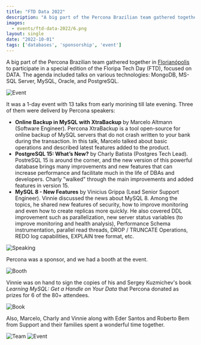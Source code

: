 ```yaml
---
title: "FTD Data 2022"
description: "A big part of the Percona Brazilian team gathered together in Florianópolis to participate in a special edition of the Floripa Tech Day (FTD), focused on DATA."
images:
  - events/ftd-data-2022/6.png
layout: single
date: "2022-10-01"
tags: ['databases', 'sponsorship', 'event']
---
```

A big part of the Percona Brazilian team gathered together in [Florianópolis](https://www.floripatechday.com.br/) to participate in a special edition of the Floripa Tech Day (FTD), focused on DATA. The agenda included talks on various technologies: MongoDB, MS-SQL Server, MySQL, Oracle, and PostgreSQL.

![Event](/events/ftd-data-2022/5.png)

It was a 1-day event with 13 talks from early morining till late evening. Three of them were deliverd by Percona speakers:

* **Online Backup in MySQL with XtraBackup** by Marcelo Altmann (Software Engineer).
Percona XtraBackup is a tool open-source for online backup of MySQL servers that do not crash written to your bank during the transaction. In this talk, Marcelo talked about basic operations and described latest  features added to the product.
* **PostgreSQL 15: What’s New?** by Charly Batista (Postgres Tech Lead).
PostreSQL 15 is around the corner, and the new version of this powerful database brings many improvements and new features that can increase performance and facilitate much in the life of DBAs and developers. Charly "walked" through the main improvements and added features in version 15.
* **MySQL 8 - New Features** by Vinicius Grippa (Lead Senior Support Engineer).
Vinnie discussed the news about MySQL 8. Among the topics, he shared new features of security, how to improve monitoring and even how to create replicas more quickly. He also covered DDL improvement such as parallelization, new server status variables (to improve monitoring and health analysis), Performance Schema instrumentation, parallel read threads, DROP / TRUNCATE Operations, REDO log capabilities, EXPLAIN tree format, etc.

![Speaking](/events/ftd-data-2022/4.png)

Percona was a sponsor, and we had a booth at the event.

![Booth](/events/ftd-data-2022/1.png)

Vinnie was on hand to sign the copies of his and Sergey Kuzmichev's book *Learning MySQL: Get a Handle on Your Data* that Percona donated as prizes for 6 of the 80+ attendees.

![Book](/events/ftd-data-2022/2.png)

Also, Marcelo, Charly and Vinnie along with Eder Santos and Roberto Bem from Support and their families spent a wonderful time together. 

![Team](/events/ftd-data-2022/3.png)
![Event](/events/ftd-data-2022/6.png)
